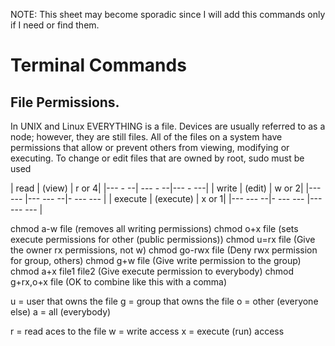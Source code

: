 NOTE: This sheet may become sporadic since I will add this commands only if I need or find them.

# Terminal Commands

## File Permissions.

In UNIX and Linux EVERYTHING is a file. 
Devices are usually referred to as a node; however, they are still files. All of the files  on a system have permissions that allow or prevent others from viewing, modifying or  executing. 
To change or edit files that are owned by root, sudo must be used 

| read | (view) | r or 4|
|--- - --| ---  - --|--- - ---|
| write | (edit) | w or 2|
|--- --- |--- --- --|- --- ---  |
| execute | (execute) | x or 1| 
|--- --- --|- --- --- |--- --- --- |

chmod a-w file (removes all writing permissions) 
chmod o+x file (sets execute permissions for other (public permissions)) 
chmod u=rx file        (Give the owner rx permissions, not w) 
chmod go-rwx file      (Deny rwx permission for group, others) 
chmod g+w file         (Give write permission to the group) 
chmod a+x file1 file2  (Give execute permission to everybody) 
chmod g+rx,o+x file    (OK to combine like this with a comma) 

u = user that owns the file 
g = group that owns the file 
o = other (everyone else) 
a = all (everybody) 

r = read aces to the file 
w = write access 
x = execute (run) access  
